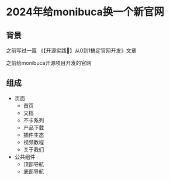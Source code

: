 # 2024年给monibuca换一个新官网

## 背景

之前写过一篇 《【开源实践🚀】从0到1搞定官网开发》文章


之前给monibuca开源项目开发的官网


## 组成

- 页面
    - 首页
    - 文档
    - 不卡系列
    - 产品下载
    - 插件生态
    - 视频教程
    - 关于我们
- 公共组件
    - 顶部导航
    - 底部导航
